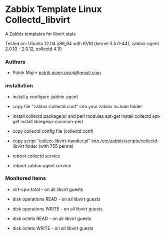 # Zabbix Template Linux Collectd_libvirt 

A Zabbix templates for libvirt stats

Tested on:
Ubuntu 12.04 x86_64 with KVM (kernel 3.5.0-44), zabbix-agent 2.0.10 - 2.0.12, collectd 4.10

### Authors
* Patrik Majer <patrik.majer.pisek@gmail.com>


### installation

* install a configure zabbix-agent

* copy file "zabbix-collectd.conf" into your zabbix include folder

* install collectd package(s) and perl modules
    apt-get install collectd
    apt-get install libregexp-common-perl

* copy collectd config file (collectd.conf)

* copy script "collect-libvirt-handler.pl" into /etc/zabbix/scripts/collectd-libvirt folder (with 755 perms)

* reboot collectd service

* reboot zabbix-agent service


### Monitored items

* virt-cpu-total - on all libvirt guests

* disk operations READ - on all libvirt guests

* disk operations WRITE - on all libvirt guests

* disk octets READ - on all libvirt guests

* disk octets WRITE - on all libvirt guests
